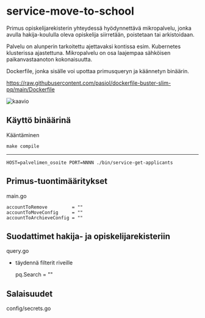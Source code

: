 # service-move-to-school
Primus opiskelijarekisterin yhteydessä hyödynnettävä mikropalvelu, jonka avulla hakija-koululla oleva opiskelija siirretään, poistetaan tai arkistoidaan.

Palvelu on alunperin tarkoitettu ajettavaksi kontissa esim. Kubernetes klusterissa ajastettuna. Mikropalvelu on osa laajempaa sähköisen paikanvastaanoton kokonaisuutta.

Dockerfile, jonka sisälle voi upottaa primusqueryn ja käännetyn binäärin.

https://raw.githubusercontent.com/pasiol/dockerfile-buster-slim-pq/main/Dockerfile

![kaavio](images/sähköinen_paikanvastaanotto.png)

## Käyttö binäärinä

Kääntäminen

    make compile

---
    HOST=palvelimen_osoite PORT=NNNN ./bin/service-get-applicants

## Primus-tuontimääritykset

main.go

	accountToRemove         = ""
	accountToMoveConfig     = ""
	accountToArchieveConfig = ""

## Suodattimet hakija- ja opiskelijarekisteriin

query.go

- täydennä filterit riveille

    pq.Search = ""


## Salaisuudet

config/secrets.go